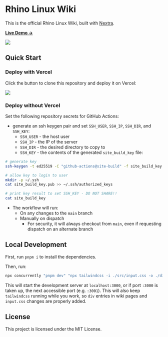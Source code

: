 # Rhino Linux Wiki

This is the official Rhino Linux Wiki, built with [Nextra](https://nextra.site).

[**Live Demo →**](https://rhino-linux-wiki.vercel.app)

[![](https://github.com/user-attachments/assets/ae8f5395-34df-4352-84f0-0dea02dfd0ad)](https://rhino-linux-wiki.vercel.app)

## Quick Start

### Deploy with Vercel

Click the button to clone this repository and deploy it on Vercel:

[![](https://vercel.com/button)](https://vercel.com/new/clone?s=https%3A%2F%2Fgithub.com%2Fshuding%2Fnextra-docs-template&showOptionalTeamCreation=false)

### Deploy without Vercel

Set the following repository secrets for GitHub Actions:
- generate an ssh keygen pair and set `SSH_USER`, `SSH_IP`, `SSH_DIR`, and `SSH_KEY`:
  - `SSH_USER` - the host user
  - `SSH_IP` - the IP of the server
  - `SSH_DIR` - the desired directory to copy to 
  - `SSH_KEY` - the contents of the generated `site_build_key` file:
```bash
# generate key
ssh-keygen -t ed25519 -C "github-actions@site-build" -f site_build_key < /dev/null

# allow key to login to user
mkdir -p ~/.ssh
cat site_build_key.pub >> ~/.ssh/authorized_keys

# print key result to set SSH_KEY - DO NOT SHARE!!
cat site_build_key
```

- The workflow will run:
  - On any changes to the `main` branch
  - Manually on dispatch
    - For security, it will always checkout from `main`, even if requesting dispatch on an alternate branch

## Local Development

First, run `pnpm i` to install the dependencies.

Then, run:
```bash
npx concurrently "pnpm dev" "npx tailwindcss -i ./src/input.css -o ./dist/output.css --watch"
```
This will start the development server at `localhost:3000`, or if port `:3000` is taken up, the next accessible port (e.g. `:3001`).
This will also keep `tailwindcss` running while you work, so `div` entries in wiki pages and `input.css` changes are properly added.

## License

This project is licensed under the MIT License.
